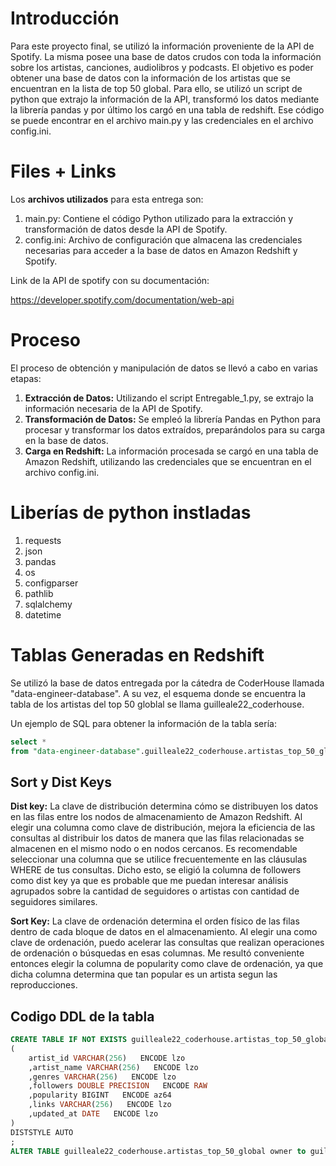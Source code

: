 # Introducción

Para este proyecto final, se utilizó la información proveniente de la API de Spotify. La misma posee una base de datos crudos con toda la información sobre los artistas, canciones, audiolibros y podcasts. El objetivo es poder obtener una base de datos con la información de los artistas que se encuentran en la lista de top 50 global. Para ello, se utilizó un script de python que extrajo la información de la API, transformó los datos mediante la librería pandas y por último los cargó en una tabla de redshift. Ese código se puede encontrar en el archivo main.py y las credenciales en el archivo config.ini. 

# Files + Links

Los **archivos utilizados** para esta entrega son:

 1. main.py: Contiene el código Python utilizado para la extracción y transformación de datos desde la API de Spotify.
 2. config.ini: Archivo de configuración que almacena las credenciales necesarias para acceder a la base de datos en Amazon Redshift y Spotify.

Link de la API de spotify con su documentación:

https://developer.spotify.com/documentation/web-api

# Proceso

El proceso de obtención y manipulación de datos se llevó a cabo en varias etapas:

 1. **Extracción de Datos:** Utilizando el script Entregable_1.py, se extrajo la información necesaria de la API de Spotify.
 2. **Transformación de Datos:** Se empleó la librería Pandas en Python para procesar y transformar los datos extraídos, preparándolos para su carga en la base de datos.
 3. **Carga en Redshift:** La información procesada se cargó en una tabla de Amazon Redshift, utilizando las credenciales que se encuentran en el archivo config.ini.

# Liberías de python instladas
 1. requests
 2. json
 3. pandas
 4. os
 5. configparser
 6. pathlib
 7. sqlalchemy
 8. datetime

# Tablas Generadas en Redshift
Se utilizó la base de datos entregada por la cátedra de CoderHouse llamada "data-engineer-database". A su vez, el esquema donde se encuentra la tabla de los artistas del top 50 globlal se llama guilleale22_coderhouse.

Un ejemplo de SQL para obtener la información de la tabla sería:

```sql
select *
from "data-engineer-database".guilleale22_coderhouse.artistas_top_50_global
```
## Sort y Dist Keys
**Dist key:** La clave de distribución determina cómo se distribuyen los datos en las filas entre los nodos de almacenamiento de Amazon Redshift. Al elegir una columna como clave de distribución, mejora la eficiencia de las consultas al distribuir los datos de manera que las filas relacionadas se almacenen en el mismo nodo o en nodos cercanos. Es recomendable seleccionar una columna que se utilice frecuentemente en las cláusulas WHERE de tus consultas. Dicho esto, se eligió la columna de followers como dist key ya que es probable que me puedan interesar análisis agrupados sobre la cantidad de seguidores o artistas con cantidad de seguidores similares. 

**Sort Key:** La clave de ordenación determina el orden físico de las filas dentro de cada bloque de datos en el almacenamiento. Al elegir una como clave de ordenación, puedo acelerar las consultas que realizan operaciones de ordenación o búsquedas en esas columnas. Me resultó conveniente entonces elegir la columna de popularity como clave de ordenación, ya que dicha columna determina que tan popular es un artista segun las reproducciones. 

## Codigo DDL de la tabla
```sql
CREATE TABLE IF NOT EXISTS guilleale22_coderhouse.artistas_top_50_global
(
	artist_id VARCHAR(256)   ENCODE lzo
	,artist_name VARCHAR(256)   ENCODE lzo
	,genres VARCHAR(256)   ENCODE lzo
	,followers DOUBLE PRECISION   ENCODE RAW
	,popularity BIGINT   ENCODE az64
	,links VARCHAR(256)   ENCODE lzo
	,updated_at DATE   ENCODE lzo
)
DISTSTYLE AUTO
;
ALTER TABLE guilleale22_coderhouse.artistas_top_50_global owner to guilleale22_coderhouse;
```
